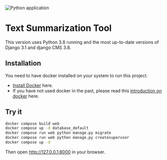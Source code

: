 ![Python application](https://github.com/django-cms/django-cms-quickstart/workflows/Python%20application/badge.svg?branch=main)

# Text Summarization Tool

This version uses Python 3.8 running and the most up-to-date versions of Django 3.1 and django CMS 3.8.

## Installation

You need to have docker installed on your system to run this project.

- [Install Docker](https://docs.docker.com/engine/install/) here.
- If you have not used docker in the past, please read this [introduction on docker](https://docs.docker.com/get-started/) here.

## Try it

```bash
docker compose build web
docker compose up -d database_default
docker compose run web python manage.py migrate
docker compose run web python manage.py createsuperuser
docker compose up -d
```

Then open http://127.0.0.1:8000 in your browser.
